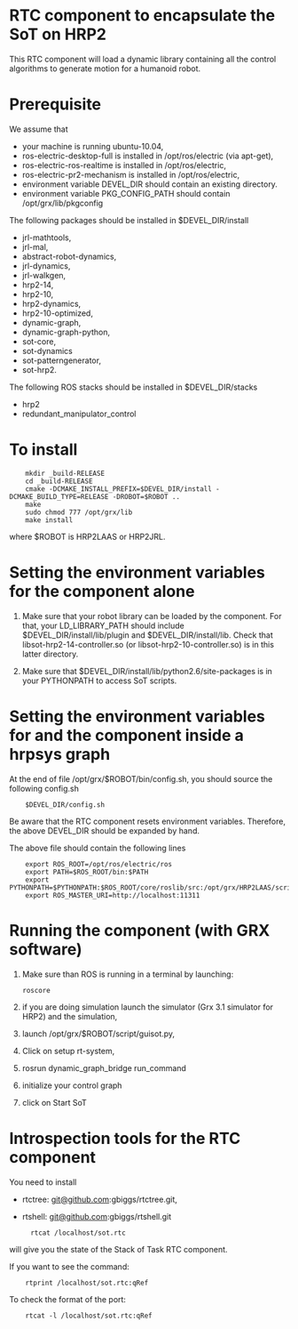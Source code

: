 RTC component to encapsulate the SoT on HRP2
===========================================

This RTC component will load a dynamic library containing all the control
algorithms to generate motion for a humanoid robot.

Prerequisite
============
We assume that
* your machine is running ubuntu-10.04,
* ros-electric-desktop-full is installed in /opt/ros/electric (via apt-get),
* ros-electric-ros-realtime is installed in /opt/ros/electric,
* ros-electric-pr2-mechanism is installed in /opt/ros/electric,
* environment variable DEVEL_DIR should contain an existing directory.
* environment variable PKG_CONFIG_PATH should contain /opt/grx/lib/pkgconfig

The following packages should be installed in $DEVEL_DIR/install
* jrl-mathtools,
* jrl-mal,
* abstract-robot-dynamics,
* jrl-dynamics,
* jrl-walkgen,
* hrp2-14,
* hrp2-10,
* hrp2-dynamics,
* hrp2-10-optimized,
* dynamic-graph,
* dynamic-graph-python,
* sot-core,
* sot-dynamics
* sot-patterngenerator,
* sot-hrp2.

The following ROS stacks should be installed in $DEVEL_DIR/stacks
* hrp2
* redundant_manipulator_control

To install
==========

        mkdir _build-RELEASE
        cd _build-RELEASE
        cmake -DCMAKE_INSTALL_PREFIX=$DEVEL_DIR/install -DCMAKE_BUILD_TYPE=RELEASE -DROBOT=$ROBOT ..
        make
        sudo chmod 777 /opt/grx/lib
        make install

where $ROBOT is HRP2LAAS or HRP2JRL.

Setting the environment variables for the component alone
=========================================================

1.  Make sure that your robot library can be loaded by the component.
    For that, your LD_LIBRARY_PATH should include $DEVEL_DIR/install/lib/plugin 
    and $DEVEL_DIR/install/lib.
    Check that libsot-hrp2-14-controller.so (or libsot-hrp2-10-controller.so) is
    in this latter directory.

2.  Make sure that $DEVEL_DIR/install/lib/python2.6/site-packages is in your
    PYTHONPATH to access SoT scripts.

Setting the environment variables for and the component inside a hrpsys graph
=========================================================================

At the end of file /opt/grx/$ROBOT/bin/config.sh, you should source the
following config.sh

        $DEVEL_DIR/config.sh

Be aware that the RTC component resets environment variables. Therefore, the
above DEVEL_DIR should be expanded by hand.

The above file should contain the following lines

        export ROS_ROOT=/opt/ros/electric/ros
        export PATH=$ROS_ROOT/bin:$PATH
        export PYTHONPATH=$PYTHONPATH:$ROS_ROOT/core/roslib/src:/opt/grx/HRP2LAAS/script
        export ROS_MASTER_URI=http://localhost:11311

Running the component (with GRX software)
=========================================

1.  Make sure than ROS is running in a terminal by launching:

        roscore

2.  if you are doing simulation launch the simulator
(Grx 3.1 simulator for HRP2) and the simulation,

3.  launch /opt/grx/$ROBOT/script/guisot.py,

4.  Click on setup rt-system,

5.  rosrun dynamic_graph_bridge run_command

6.  initialize your control graph

7.  click on Start SoT


Introspection tools for the RTC component
=========================================

You need to install
* rtctree: git@github.com:gbiggs/rtctree.git,
* rtshell: git@github.com:gbiggs/rtshell.git

        rtcat /localhost/sot.rtc 
will give you the state of the Stack of Task RTC component.

If you want to see the command:

        rtprint /localhost/sot.rtc:qRef

To check the format of the port:

        rtcat -l /localhost/sot.rtc:qRef


